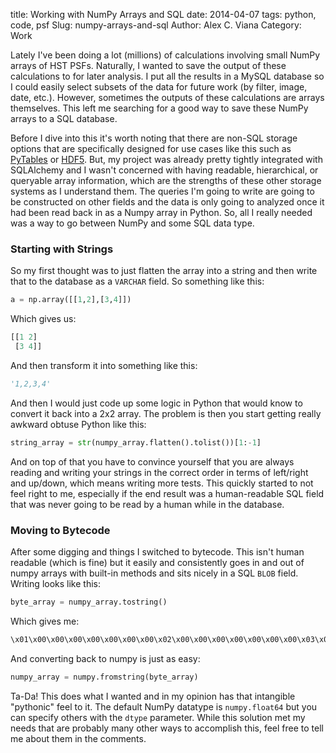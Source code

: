 title: Working with NumPy Arrays and SQL
date: 2014-04-07
tags: python, code, psf
Slug: numpy-arrays-and-sql
Author: Alex C. Viana
Category: Work

Lately I've been doing a lot (millions) of calculations involving small NumPy arrays of HST PSFs. Naturally, I wanted to save the output of these calculations to for later analysis. I put all the results in a MySQL database so I could easily select subsets of the data for future work (by filter, image, date, etc.). However, sometimes the outputs of these calculations are arrays themselves. This left me searching for a good way to save these NumPy arrays to a SQL database. 

Before I dive into this it's worth noting that there are non-SQL storage options that are specifically designed for use cases like this such as [PyTables](http://www.pytables.org/moin) or [HDF5](http://en.wikipedia.org/wiki/Hierarchical_Data_Format). But, my project was already pretty tightly integrated with SQLAlchemy and I wasn't concerned with having readable, hierarchical, or queryable array information, which are the strengths of these other storage systems as I understand them. The queries I'm going to write are going to be constructed on other fields and the data is only going to analyzed once it had been read back in as a Numpy array in Python. So, all I really needed was a way to go between NumPy and some SQL data type.  

### Starting with Strings

So my first thought was to just flatten the array into a string and then write that to the database as a `VARCHAR` field. So something like this:

```python
a = np.array([[1,2],[3,4]])
``` 

Which gives us:

```python
[[1 2]
 [3 4]]
```

And then transform it into something like this:

```python
'1,2,3,4'
```

And then I would just code up some logic in Python that would know to convert it back into a 2x2 array. The problem is then you start getting really awkward obtuse Python like this:

```python
string_array = str(numpy_array.flatten().tolist())[1:-1]
```

And on top of that you have to convince yourself that you are always reading and writing your strings in the correct order in terms of left/right and up/down, which means writing more tests. This quickly started to not feel right to me, especially if the end result was a human-readable SQL field that was never going to be read by a human while in the database.

### Moving to Bytecode

After some digging and things I switched to bytecode. This isn't human readable (which is fine) but it easily and consistently goes in and out of numpy arrays with built-in methods and sits nicely in a SQL `BLOB` field. Writing looks like this:

```python
byte_array = numpy_array.tostring()
```
Which gives me:

```python
\x01\x00\x00\x00\x00\x00\x00\x00\x02\x00\x00\x00\x00\x00\x00\x00\x03\x00\x00\x00\x00\x00\x00\x00\x04\x00\x00\x00\x00\x00\x00\x00'
```

And converting back to numpy is just as easy:

```python
numpy_array = numpy.fromstring(byte_array)
```

Ta-Da! This does what I wanted and in my opinion has that intangible "pythonic" feel to it. The default NumPy datatype is `numpy.float64` but you can specify others with the `dtype` parameter. While this solution met my needs that are probably many other ways to accomplish this, feel free to tell me about them in the comments.

